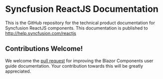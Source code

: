 ﻿# Syncfusion ReactJS Documentation

This is the GitHub repository for the technical product documentation for Syncfusion ReactJS components. This documentation is published to http://help.syncfusion.com/reactjs

## Contributions Welcome!

We welcome the [pull request](https://docs.github.com/en/github/managing-files-in-a-repository/editing-files-in-another-users-repository) for improving the Blazor Components user guide documentation. Your contribution towards this will be greatly appreciated.
